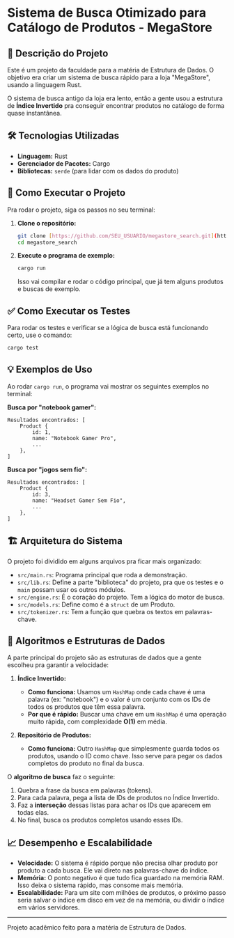 # Sistema de Busca Otimizado para Catálogo de Produtos - MegaStore

## 📜 Descrição do Projeto

Este é um projeto da faculdade para a matéria de Estrutura de Dados. O objetivo era criar um sistema de busca rápido para a loja "MegaStore", usando a linguagem Rust.

O sistema de busca antigo da loja era lento, então a gente usou a estrutura de **Índice Invertido** pra conseguir encontrar produtos no catálogo de forma quase instantânea.

## 🛠️ Tecnologias Utilizadas

* **Linguagem:** Rust
* **Gerenciador de Pacotes:** Cargo
* **Bibliotecas:** `serde` (para lidar com os dados do produto)

## 🚀 Como Executar o Projeto

Pra rodar o projeto, siga os passos no seu terminal:

1.  **Clone o repositório:**
    ```bash
    git clone [https://github.com/SEU_USUARIO/megastore_search.git](https://github.com/SEU_USUARIO/megastore_search.git)
    cd megastore_search
    ```

2.  **Execute o programa de exemplo:**
    ```bash
    cargo run
    ```
    Isso vai compilar e rodar o código principal, que já tem alguns produtos e buscas de exemplo.

## ✅ Como Executar os Testes

Para rodar os testes e verificar se a lógica de busca está funcionando certo, use o comando:
```bash
cargo test
```

## 💡 Exemplos de Uso

Ao rodar `cargo run`, o programa vai mostrar os seguintes exemplos no terminal:

**Busca por "notebook gamer":**
```
Resultados encontrados: [
    Product {
        id: 1,
        name: "Notebook Gamer Pro",
        ...
    },
]
```

**Busca por "jogos sem fio":**
```
Resultados encontrados: [
    Product {
        id: 3,
        name: "Headset Gamer Sem Fio",
        ...
    },
]
```

## 🏗️ Arquitetura do Sistema

O projeto foi dividido em alguns arquivos pra ficar mais organizado:
* `src/main.rs`: Programa principal que roda a demonstração.
* `src/lib.rs`: Define a parte "biblioteca" do projeto, pra que os testes e o `main` possam usar os outros módulos.
* `src/engine.rs`: É o coração do projeto. Tem a lógica do motor de busca.
* `src/models.rs`: Define como é a `struct` de um Produto.
* `src/tokenizer.rs`: Tem a função que quebra os textos em palavras-chave.

## 🧠 Algoritmos e Estruturas de Dados

A parte principal do projeto são as estruturas de dados que a gente escolheu pra garantir a velocidade:

1.  **Índice Invertido:**
    * **Como funciona:** Usamos um `HashMap` onde cada chave é uma palavra (ex: "notebook") e o valor é um conjunto com os IDs de todos os produtos que têm essa palavra.
    * **Por que é rápido:** Buscar uma chave em um `HashMap` é uma operação muito rápida, com complexidade **O(1)** em média.

2.  **Repositório de Produtos:**
    * **Como funciona:** Outro `HashMap` que simplesmente guarda todos os produtos, usando o ID como chave. Isso serve para pegar os dados completos do produto no final da busca.

O **algoritmo de busca** faz o seguinte:
1.  Quebra a frase da busca em palavras (tokens).
2.  Para cada palavra, pega a lista de IDs de produtos no Índice Invertido.
3.  Faz a **interseção** dessas listas para achar os IDs que aparecem em todas elas.
4.  No final, busca os produtos completos usando esses IDs.

## 📈 Desempenho e Escalabilidade

* **Velocidade:** O sistema é rápido porque não precisa olhar produto por produto a cada busca. Ele vai direto nas palavras-chave do índice.
* **Memória:** O ponto negativo é que tudo fica guardado na memória RAM. Isso deixa o sistema rápido, mas consome mais memória.
* **Escalabilidade:** Para um site com milhões de produtos, o próximo passo seria salvar o índice em disco em vez de na memória, ou dividir o índice em vários servidores.

---
Projeto acadêmico feito para a matéria de Estrutura de Dados.
